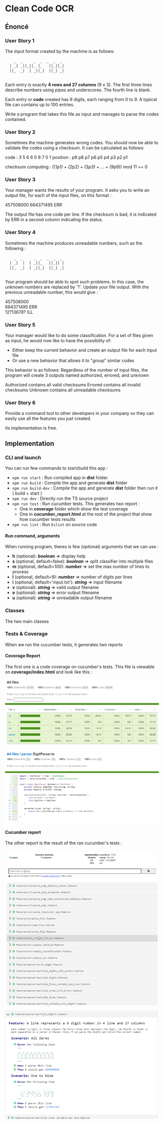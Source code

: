 # Clean Code OCR

## Énoncé

### User Story 1

The input format created by the machine is as follows:

```
    _  _     _  _  _  _  _ 
  | _| _||_||_ |_   ||_||_|
  ||_  _|  | _||_|  ||_| _|
  
```

Each entry is exactly **4 rows and 27 columns** (9 x 3).
The first three lines describe numbers using pipes and underscores.
The fourth line is blank.

Each entry or **code** created has 9 digits, each ranging from 0 to 9.
A typical file can contains up to 100 entries.

Write a program that takes this file as input and manages to parse the codes contained.

### User Story 2

Sometimes the machine generates wrong codes.
You should now be able to validate the codes using a checksum.
It can be calculated as follows:

code     : 3 5 6 6 0 9 7 0 1
position : p9 p8 p7 p6 p5 p4 p3 p2 p1

checksum computing : 
((1*p1) + (2*p2) + (3*p3) + ... + (9*p9)) mod 11 == 0

### User Story 3

Your manager wants the results of your program.
It asks you to write an output file, for each of the input files, on this format :

457508000 
664371495 ERR

The output file has one code per line.
If the checksum is bad, it is indicated by ERR in a second column indicating the status.

### User Story 4

Sometimes the machine produces unreadable numbers, such as the following :

```
    _  _     _  _  _  _  _ 
  | _|  |  | _||_   ||_|| |
  ||_  _|  | _||_|  ||_| _|
  
```

Your program should be able to spot such problems.
In this case, the unknown numbers are replaced by '?'.
Update your file output. With the previous unreadable number, this would give :

457508000    
664371495 ERR   
12?13678? ILL

### User Story 5

Your manager would like to do some classification.
For a set of files given as input, he would now like to have the possibility of:

- Either keep the current behavior and create an output file for each input file
- Or use a new behavior that allows it to "group" similar codes

This behavior is as follows: Regardless of the number of input files, the program will create 3 outputs named
authorized, errored, and unknown

Authorized contains all valid checksums
Errored contains all invalid checksums
Unknown contains all unreadable checksums

### User Story 6

Provide a command tool to other developers in your company so they can easily use all
the features you just created.

Its implementation is free.

## Implementation

### CLI and launch

You can run few commands to start/build this app :

- `npm run start` : Run compiled app in **dist** folder.
- `npm run build` : Compile the app and generate **dist** folder
- `npm run build-dev` :  Compile the app and generate **dist** folder then run it ( build + start )
- `npm run dev` : Directly run the TS source project
- `npm run test` : Run cucumber tests. This generates two report :
    - One in **coverage** folder which show the test coverage
    - One in **cucumber_report.html** at the root of the project that show how cucumber tests results
- `npm run lint` : Run `Eslint` on source code

#### Run command, arguments

When running program, theres is few (optional) arguments that we can use :

- **h** (optional): ***boolean*** => display help
- **s** (optional, default=false): ***boolean*** => split classifier into multiple files
- **m** (optional, default=100): ***number*** => set the max number of lines to process
- **l** (optional, default=9): ***number*** => number of digits per lines
- **i** (optional, default='input.txt'): ***string*** => input filename
- **v** (optional): ***string*** => valid output filename
- **e** (optional): ***string*** => error output filename
- **u** (optional): ***string*** => unreadable output filename

### Classes

The two main classes

### Tests & Coverage

When we run the cucumber tests, it generates two reports

#### Coverage Report

The first one is a code coverage on cucumber's tests. This file is viewable on **coverage/index.html** and look like
this :

![image-20220301120104082](images/README/image-20220301120104082.png)![image-20220301120202609](images/README/image-20220301120202609.png)

#### Cucumber report

The other report is the result of the ran cucumber's tests :

![image-20220301120254863](images/README/image-20220301120254863.png)

![image-20220301120448078](images/README/image-20220301120448078.png)

